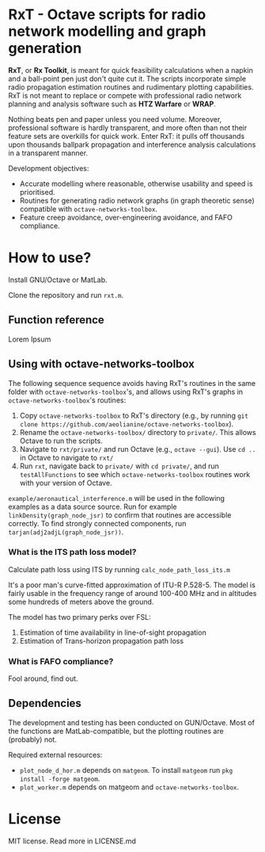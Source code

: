 # RxT - Octave scripts for radio network modelling and graph generation

**RxT**, or **Rx Toolkit**, is meant for quick feasibility calculations when a napkin and a ball-point pen just don't quite cut it. The scripts incorporate simple radio propagation estimation routines and rudimentary plotting capabilities. RxT is not meant to replace or compete with professional radio network planning and analysis software such as **HTZ Warfare** or **WRAP**.

Nothing beats pen and paper unless you need volume. Moreover, professional software is hardly transparent, and more often than not their feature sets are overkills for quick work. Enter RxT: it pulls off thousands upon thousands ballpark propagation and interference analysis calculations in a transparent manner.

Development objectives:
* Accurate modelling where reasonable, otherwise usability and speed is prioritised.
* Routines for generating radio network graphs (in graph theoretic sense) compatible with `octave-networks-toolbox`.
* Feature creep avoidance, over-engineering avoidance, and FAFO compliance.

# How to use?

Install GNU/Octave or MatLab.

Clone the repository and run `rxt.m`.

## Function reference

Lorem Ipsum


## Using with octave-networks-toolbox

The following sequence sequence avoids having RxT's routines in the same folder with `octave-networks-toolbox`'s, and allows using RxT's graphs in `octave-networks-toolbox`'s routines:

1. Copy `octave-networks-toolbox` to RxT's directory (e.g., by running `git clone https://github.com/aeolianine/octave-networks-toolbox`).
2. Rename the `octave-networks-toolbox/` directory to `private/`. This allows Octave to run the scripts.
3. Navigate to `rxt/private/` and run Octave (e.g., `octave --gui`). Use `cd ..` in Octave to navigate to `rxt/`
4. Run `rxt`, navigate back to `private/` with `cd private/`, and run `testAllFunctions` to see which `octave-networks-toolbox` routines work with your version of Octave.

`example/aeronautical_interference.m` will be used in the following examples as a data source source. Run for example `linkDensity(graph_node_jsr)` to confirm that routines are accessible correctly. To find strongly connected components, run `tarjan(adj2adjL(graph_node_jsr))`.


### What is the ITS path loss model?

Calculate path loss using ITS by running `calc_node_path_loss_its.m`

It's a poor man's curve-fitted approximation of ITU-R P.528-5. The model is fairly usable in the frequency range of around 100-400 MHz and in altitudes some hundreds of meters above the ground.

The model has two primary perks over FSL:
1. Estimation of time availability in line-of-sight propagation
2. Estimation of Trans-horizon propagation path loss


### What is FAFO compliance?

Fool around, find out.


## Dependencies

The development and testing has been conducted on GUN/Octave. Most of the functions are MatLab-compatible, but the plotting routines are (probably) not.

Required external resources:
* `plot_node_d_hor.m` depends on `matgeom`. To install `matgeom` run `pkg install -forge matgeom`.
* `plot_worker.m` depends on matgeom and `octave-networks-toolbox`.



# License

MIT license. Read more in LICENSE.md
